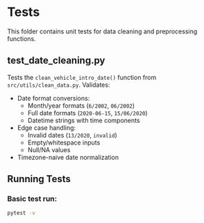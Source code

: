 # Tests

This folder contains unit tests for data cleaning and preprocessing functions.

## test_date_cleaning.py

Tests the `clean_vehicle_intro_date()` function from `src/utils/clean_data.py`. Validates:

- Date format conversions:
  - Month/year formats (`6/2002`, `06/2002`)
  - Full date formats (`2020-06-15`, `15/06/2020`)
  - Datetime strings with time components
- Edge case handling:
  - Invalid dates (`13/2020`, `invalid`)
  - Empty/whitespace inputs
  - Null/NA values
- Timezone-naive date normalization

## Running Tests

### Basic test run:
```bash
pytest -v